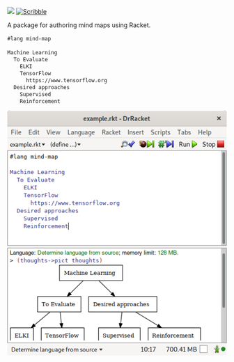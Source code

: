 [![](https://img.shields.io/badge/%E2%99%A5-Support%20Ethical%20Software-red)](https://sagegerard.com/subscribe.html)
[![Scribble](https://img.shields.io/badge/Docs-Scribble-blue.svg)](http://docs.racket-lang.org/mind-map/index.html)

A package for authoring mind maps using Racket.


```racket
#lang mind-map

Machine Learning
  To Evaluate
    ELKI
    TensorFlow
      https://www.tensorflow.org
  Desired approaches
    Supervised
    Reinforcement
```

![A rendering of the example above](scribblings/rendered-pict.png)
